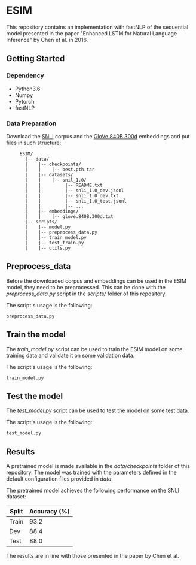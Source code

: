 # ESIM

This repository contains an implementation with fastNLP of the sequential model presented in the paper "Enhanced LSTM for Natural Language Inference" by Chen et al. in 2016.

## Getting Started

### Dependency

- Python3.6
- Numpy
- Pytorch
- fastNLP

### Data Preparation

Download the [SNLI](https://nlp.stanford.edu/projects/snli/) corpus and
the [GloVe 840B 300d](https://nlp.stanford.edu/projects/glove/) embeddings and put files in such structure:

	     ESIM/
		   |-- data/
		   |    |-- checkpoints/
		   |    |    |-- best.pth.tar
		   |    |-- datasets/
		   |    |    |-- snil_1.0/
		   |    |         |-- README.txt
		   |    |         |-- snli_1.0_dev.jsonl
		   |    |         |-- snli_1.0_dev.txt
		   |    |         |-- snli_1.0_test.jsonl
		   |    |         |-- ...
		   |    |-- embeddings/
		   |    |    |-- glove.840B.300d.txt
		   |-- scripts/
		   |    |-- model.py
		   |    |-- preprocess_data.py
		   |    |-- train_model.py
		   |    |-- test_train.py
		   |    |-- utils.py

## Preprocess_data

Before the downloaded corpus and embeddings can be used in the ESIM model, they need to be preprocessed. This can be done with
the *preprocess_data.py* script in the *scripts/* folder of this repository. 

The script's usage is the following:
```
preprocess_data.py 
```

## Train the model

The *train_model.py* script can be used to train the ESIM model on some training data and validate it on some validation data.

The script's usage is the following:
```
train_model.py
```

## Test the model

The *test_model.py* script can be used to test the model on some test data.

The script's usage is the following:
```
test_model.py
```
## Results

A pretrained model is made available in the *data/checkpoints* folder of this repository. The model was trained with the
parameters defined in the default configuration files provided in *data*.

The pretrained model achieves the following performance on the SNLI dataset:

| Split | Accuracy (%) |
|-------|--------------|
| Train |     93.2     |
| Dev   |     88.4     |
| Test  |     88.0     |

The results are in line with those presented in the paper by Chen et al.
